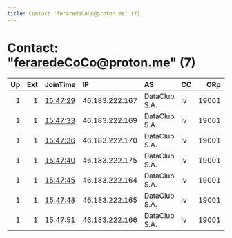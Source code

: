 ```yaml
---
title: Contact "feraredeCoCo@proton.me" (7)
---
```


# Contact: "feraredeCoCo@proton.me" (7)

|   Up |   Ext | JoinTime                                                                                              | IP             | AS            | CC   |   ORp |   Dirp | OS    | Version   | Nickname   |   eFamMembers |
|-----:|------:|:------------------------------------------------------------------------------------------------------|:---------------|:--------------|:-----|------:|-------:|:------|:----------|:-----------|--------------:|
|    1 |     1 | [15:47:29](https://nusenu.github.io/OrNetStats/w/relay/C8895B7BD384E3D6888A97009D99885131524DEC.html) | 46.183.222.167 | DataClub S.A. | lv   | 19001 |      0 | Linux | 0.4.7.13  | Ferarurl   |             7 |
|    1 |     1 | [15:47:33](https://nusenu.github.io/OrNetStats/w/relay/6CEBF86C617F9272ED0AA0FB0B4D2A5C2E743E88.html) | 46.183.222.169 | DataClub S.A. | lv   | 19001 |      0 | Linux | 0.4.7.13  | Ferarurl   |             7 |
|    1 |     1 | [15:47:36](https://nusenu.github.io/OrNetStats/w/relay/2E3BBC3D6BD2EE0006E0743A8CD85FD83F1E92E6.html) | 46.183.222.170 | DataClub S.A. | lv   | 19001 |      0 | Linux | 0.4.7.13  | Ferarurl   |             7 |
|    1 |     1 | [15:47:40](https://nusenu.github.io/OrNetStats/w/relay/F015ACDEDFB6592B2755846DB0DDE39E4E88C538.html) | 46.183.222.175 | DataClub S.A. | lv   | 19001 |      0 | Linux | 0.4.7.13  | Ferarurl   |             7 |
|    1 |     1 | [15:47:45](https://nusenu.github.io/OrNetStats/w/relay/A129606E2743B99972468CCBEC45C7CA9B223305.html) | 46.183.222.164 | DataClub S.A. | lv   | 19001 |      0 | Linux | 0.4.7.13  | Ferarurl   |             7 |
|    1 |     1 | [15:47:48](https://nusenu.github.io/OrNetStats/w/relay/563ECCC5F78858EDB0087B2DF27A36337D16E695.html) | 46.183.222.165 | DataClub S.A. | lv   | 19001 |      0 | Linux | 0.4.7.13  | Ferarurl   |             7 |
|    1 |     1 | [15:47:51](https://nusenu.github.io/OrNetStats/w/relay/C157502A882EFA8785944A092853D397999D56DC.html) | 46.183.222.166 | DataClub S.A. | lv   | 19001 |      0 | Linux | 0.4.7.13  | Ferarurl   |             7 |
